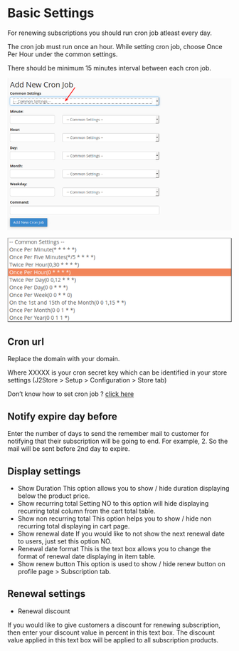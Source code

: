 # Basic Settings

For renewing subscriptions you should run cron job atleast every day.

The cron job must run once an hour. While setting cron job, choose Once Per Hour under the common settings.

There should be minimum 15 minutes interval between each cron job.

![subscription](https://raw.githubusercontent.com/j2store/doc-images/master/subscriptions-and-memberships/basic-settings/subscription-cron.png)

![subscription once hour](https://raw.githubusercontent.com/j2store/doc-images/master/subscriptions-and-memberships/basic-settings/subscription-cron-once-hour.png)

## Cron url <a id="cron-url"></a>

Replace the domain with your domain.

Where XXXXX is your cron secret key which can be identified in your store settings \(J2Store &gt; Setup &gt; Configuration &gt; Store tab\)

Don’t know how to set cron job ? [click here](http://docs.j2store.org/general/how-to-set-cron-job-on-your-server)

## Notify expire day before <a id="notify-expire-day-before"></a>

Enter the number of days to send the remember mail to customer for notifying that their subscription will be going to end. For example, 2. So the mail will be sent before 2nd day to expire.

## Display settings <a id="display-settings"></a>

* Show Duration This option allows you to show / hide duration displaying below the product price.
* Show recurring total Setting NO to this option will hide displaying recurring total column from the cart total table.
* Show non recurring total This option helps you to show / hide non recurring total displaying in cart page.
* Show renewal date If you would like to not show the next renewal date to users, just set this option NO.
* Renewal date format This is the text box allows you to change the format of renewal date displaying in item table.
* Show renew button This option is used to show / hide renew button on profile page &gt; Subscription tab.

## Renewal settings <a id="renewal-settings"></a>

* Renewal discount

If you would like to give customers a discount for renewing subscription, then enter your discount value in percent in this text box. The discount value applied in this text box will be applied to all subscription products.


